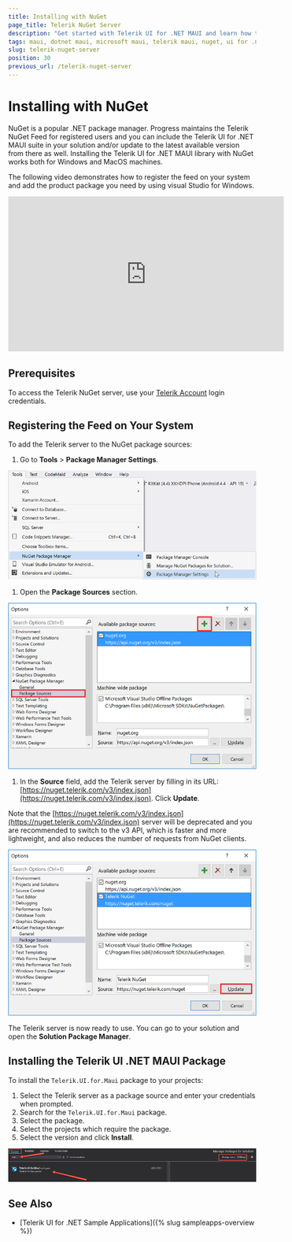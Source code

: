 ```yaml
---
title: Installing with NuGet
page_title: Telerik NuGet Server
description: "Get started with Telerik UI for .NET MAUI and learn how to install the controls by using the Telerik NuGet Server with Visual Studio for Windows."
tags: maui, dotnet maui, microsoft maui, telerik maui, nuget, ui for .net maui
slug: telerik-nuget-server
position: 30
previous_url: /telerik-nuget-server
---
```


# Installing with NuGet

NuGet is a popular .NET package manager. Progress maintains the Telerik NuGet Feed for registered users and you can include the Telerik UI for .NET MAUI suite in your solution and/or update to the latest available version from there as well. Installing the Telerik UI for .NET MAUI library with NuGet works both for Windows and MacOS machines.

The following video demonstrates how to register the feed on your system and add the product package you need by using visual Studio for Windows.  

<iframe width="560" height="315" src="https://www.youtube.com/embed/c3m_BLMXNDk" frameborder="0" allow="accelerometer; autoplay; encrypted-media; gyroscope; picture-in-picture" allowfullscreen></iframe>

## Prerequisites

To access the Telerik NuGet server, use your [Telerik Account](https://www.telerik.com/account) login credentials.

## Registering the Feed on Your System

To add the Telerik server to the NuGet package sources:

1. Go to **Tools** > **Package Manager Settings**.

  ![Telerik NuGet Package](images/nuget-vs-pm-settings.png)

1. Open the **Package Sources** section.

  ![Telerik NuGet Package](images/nuget-vs-add-source.png)

1. In the **Source** field, add the Telerik server by filling in its URL: [https://nuget.telerik.com/v3/index.json](https://nuget.telerik.com/v3/index.json). Click **Update**.

  Note that the [https://nuget.telerik.com/v3/index.json](https://nuget.telerik.com/v3/index.json) server will be deprecated and you are recommended to switch to the v3 API, which is faster and more lightweight, and also reduces the number of requests from NuGet clients.

  ![Telerik NuGet Package](images/nuget-vs-telerik-server.png)

The Telerik server is now ready to use. You can go to your solution and open the **Solution Package Manager**.

## Installing the Telerik UI .NET MAUI Package

To install the `Telerik.UI.for.Maui` package to your projects:

1. Select the Telerik server as a package source and enter your credentials when prompted.
1. Search for the `Telerik.UI.for.Maui` package.
1. Select the package.
1. Select the projects which require the package.
1. Select the version and click **Install**.

![Telerik .NET MAUI Package](images/maui-nuget.png)

## See Also

- [Telerik UI for .NET Sample Applications]({% slug sampleapps-overview %})